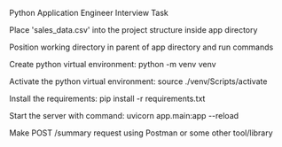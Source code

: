 Python Application Engineer Interview Task

Place 'sales_data.csv' into the project structure inside app directory

Position working directory in parent of app directory and run commands

Create python virtual environment:
python -m venv venv

Activate the python virtual environment:
source ./venv/Scripts/activate

Install the requirements:
pip install -r requirements.txt

Start the server with command:
uvicorn app.main:app --reload

Make POST /summary request using Postman or some other tool/library
